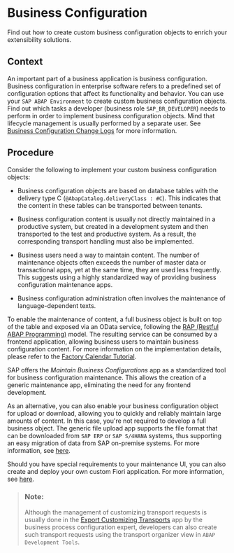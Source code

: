<!-- loio8b101cb491424ade93ce6741f41f99c1 -->

# Business Configuration

Find out how to create custom business configuration objects to enrich your extensibility solutions.



<a name="loio8b101cb491424ade93ce6741f41f99c1__section_ybx_5y3_zsb"/>

## Context

An important part of a business application is business configuration. Business configuration in enterprise software refers to a predefined set of configuration options that affect its functionality and behavior. You can use your `SAP ABAP Environment` to create custom business configuration objects. Find out which tasks a developer \(business role `SAP_BR_DEVELOPER`\) needs to perform in order to implement business configuration objects. Mind that lifecycle management is usually performed by a separate user. See [Business Configuration Change Logs](https://help.sap.com/viewer/65de2977205c403bbc107264b8eccf4b/latest/en-US/5c6cf20499894f1083e80dba7c5963d4.html) for more information.



<a name="loio8b101cb491424ade93ce6741f41f99c1__section_zbx_5y3_zsb"/>

## Procedure

Consider the following to implement your custom business configuration objects:

-   Business configuration objects are based on database tables with the delivery type C \(`@AbapCatalog.deliveryClass : #C`\). This indicates that the content in these tables can be transported between tenants.

-   Business configuration content is usually not directly maintained in a productive system, but created in a development system and then transported to the test and productive system. As a result, the corresponding transport handling must also be implemented.

-   Business users need a way to maintain content. The number of maintenance objects often exceeds the number of master data or transactional apps, yet at the same time, they are used less frequently. This suggests using a highly standardized way of providing business configuration maintenance apps.

-   Business configuration administration often involves the maintenance of language-dependent texts.


To enable the maintenance of content, a full business object is built on top of the table and exposed via an OData service, following the [RAP \(Restful ABAP Programming\)](https://help.sap.com/viewer/923180ddb98240829d935862025004d6/latest/en-US/289477a81eec4d4e84c0302fb6835035.html) model. The resulting service can be consumed by a frontend application, allowing business users to maintain business configuration content. For more information on the implementation details, please refer to the [Factory Calendar Tutorial](https://developers.sap.com/mission.abap-dev-factory-calendar.html).

SAP offers the *Maintain Business Configurations* app as a standardized tool for business configuration maintenance. This allows the creation of a generic maintenance app, eliminating the need for any frontend development.

As an alternative, you can also enable your business configuration object for upload or download, allowing you to quickly and reliably maintain large amounts of content. In this case, you're not required to develop a full business object. The generic file upload app supports the file format that can be downloaded from `SAP ERP` or `SAP S/4HANA` systems, thus supporting an easy migration of data from SAP on-premise systems. For more information, see [here](https://help.sap.com/viewer/65de2977205c403bbc107264b8eccf4b/latest/en-US/c8ca7bec802a4ebcbd9444a9b1827ee0.html).

Should you have special requirements to your maintenance UI, you can also create and deploy your own custom Fiori application. For more information, see [here](develop-an-sap-fiori-application-ui-and-deploy-it-to-abap-using-sap-business-application-eaaeba4.md).

> ### Note:  
> Although the management of customizing transport requests is usually done in the [Export Customizing Transports](../50-administration-and-ops/export-customizing-transports-fa7366c.md) app by the business process configuration expert, developers can also create such transport requests using the transport organizer view in `ABAP Development Tools`.

